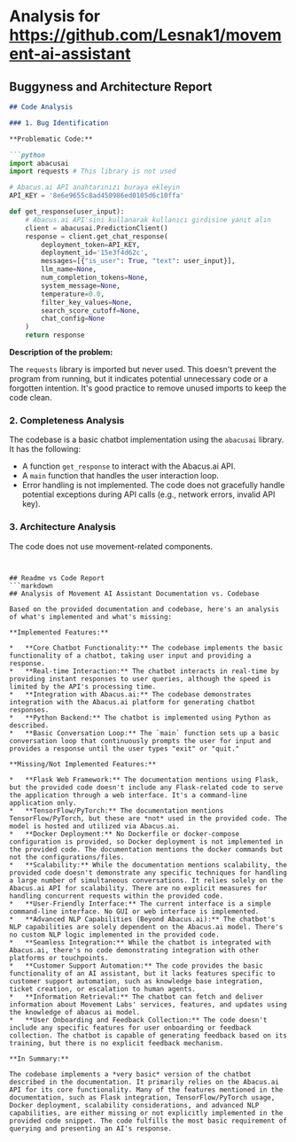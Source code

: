 
# Analysis for https://github.com/Lesnak1/movement-ai-assistant

## Buggyness and Architecture Report
```markdown
## Code Analysis

### 1. Bug Identification

**Problematic Code:**

```python
import abacusai
import requests # This library is not used

# Abacus.ai API anahtarınızı buraya ekleyin
API_KEY = '8e6e9655c8ad450986ed0105d6c10ffa'

def get_response(user_input):
    # Abacus.ai API'sini kullanarak kullanıcı girdisine yanıt alın
    client = abacusai.PredictionClient()
    response = client.get_chat_response(
        deployment_token=API_KEY,
        deployment_id='15e3f4d62c',
        messages=[{"is_user": True, "text": user_input}],
        llm_name=None,
        num_completion_tokens=None,
        system_message=None,
        temperature=0.0,
        filter_key_values=None,
        search_score_cutoff=None,
        chat_config=None
    )
    return response
```

**Description of the problem:**

The `requests` library is imported but never used. This doesn't prevent the program from running, but it indicates potential unnecessary code or a forgotten intention. It's good practice to remove unused imports to keep the code clean.

### 2. Completeness Analysis

The codebase is a basic chatbot implementation using the `abacusai` library. It has the following:

*   A function `get_response` to interact with the Abacus.ai API.
*   A `main` function that handles the user interaction loop.
*   Error handling is not implemented. The code does not gracefully handle potential exceptions during API calls (e.g., network errors, invalid API key).

### 3. Architecture Analysis

The code does not use movement-related components.
```


## Readme vs Code Report
```markdown
## Analysis of Movement AI Assistant Documentation vs. Codebase

Based on the provided documentation and codebase, here's an analysis of what's implemented and what's missing:

**Implemented Features:**

*   **Core Chatbot Functionality:** The codebase implements the basic functionality of a chatbot, taking user input and providing a response.
*   **Real-time Interaction:** The chatbot interacts in real-time by providing instant responses to user queries, although the speed is limited by the API's processing time.
*   **Integration with Abacus.ai:** The codebase demonstrates integration with the Abacus.ai platform for generating chatbot responses.
*   **Python Backend:** The chatbot is implemented using Python as described.
*   **Basic Conversation Loop:** The `main` function sets up a basic conversation loop that continuously prompts the user for input and provides a response until the user types "exit" or "quit."

**Missing/Not Implemented Features:**

*   **Flask Web Framework:** The documentation mentions using Flask, but the provided code doesn't include any Flask-related code to serve the application through a web interface. It's a command-line application only.
*   **TensorFlow/PyTorch:** The documentation mentions TensorFlow/PyTorch, but these are *not* used in the provided code. The model is hosted and utilized via Abacus.ai.
*   **Docker Deployment:** No Dockerfile or docker-compose configuration is provided, so Docker deployment is not implemented in the provided code. The documentation mentions the docker commands but not the configurations/files.
*   **Scalability:** While the documentation mentions scalability, the provided code doesn't demonstrate any specific techniques for handling a large number of simultaneous conversations. It relies solely on the Abacus.ai API for scalability. There are no explicit measures for handling concurrent requests within the provided code.
*   **User-Friendly Interface:** The current interface is a simple command-line interface. No GUI or web interface is implemented.
*   **Advanced NLP Capabilities (Beyond Abacus.ai):** The chatbot's NLP capabilities are solely dependent on the Abacus.ai model. There's no custom NLP logic implemented in the provided code.
*   **Seamless Integration:** While the chatbot is integrated with Abacus.ai, there's no code demonstrating integration with other platforms or touchpoints.
*   **Customer Support Automation:** The code provides the basic functionality of an AI assistant, but it lacks features specific to customer support automation, such as knowledge base integration, ticket creation, or escalation to human agents.
*   **Information Retrieval:** The chatbot can fetch and deliver information about Movement Labs' services, features, and updates using the knowledge of abacus ai model.
*   **User Onboarding and Feedback Collection:** The code doesn't include any specific features for user onboarding or feedback collection. The chatbot is capable of generating feedback based on its training, but there is no explicit feedback mechanism.

**In Summary:**

The codebase implements a *very basic* version of the chatbot described in the documentation. It primarily relies on the Abacus.ai API for its core functionality. Many of the features mentioned in the documentation, such as Flask integration, TensorFlow/PyTorch usage, Docker deployment, scalability considerations, and advanced NLP capabilities, are either missing or not explicitly implemented in the provided code snippet. The code fulfills the most basic requirement of querying and presenting an AI's response.
```
